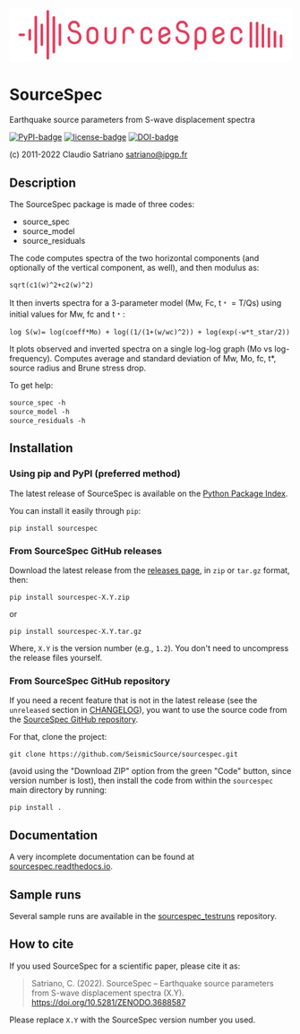 <img src="logo/SourceSpec_logo.svg" width="600">

# SourceSpec

Earthquake source parameters from S-wave displacement spectra

[![PyPI-badge]][PyPI-link]
[![license-badge]][license-link]
[![DOI-badge]][DOI-link]

(c) 2011-2022 Claudio Satriano <satriano@ipgp.fr>

## Description

The SourceSpec package is made of three codes:

- source_spec
- source_model
- source_residuals

The code computes spectra of the two horizontal components (and optionally of
the vertical component, as well), and then modulus as:

    sqrt(c1(w)^2+c2(w)^2)

It then inverts spectra for a 3-parameter model (Mw, Fc, t﹡ = T/Qs) using
initial values for Mw, fc and t﹡:

    log S(w)= log(coeff*Mo) + log((1/(1+(w/wc)^2)) + log(exp(-w*t_star/2))

It plots observed and inverted spectra on a single log-log graph (Mo vs
log-frequency).
Computes average and standard deviation of Mw, Mo, fc, t*, source radius and
Brune stress drop.

To get help:

    source_spec -h
    source_model -h
    source_residuals -h

## Installation

### Using pip and PyPI (preferred method)

The latest release of SourceSpec is available on the
[Python Package Index](https://pypi.org/project/sourcespec/).

You can install it easily through `pip`:

    pip install sourcespec

### From SourceSpec GitHub releases

Download the latest release from the
[releases page](https://github.com/SeismicSource/sourcespec/releases),
in `zip` or `tar.gz` format, then:

    pip install sourcespec-X.Y.zip

or

    pip install sourcespec-X.Y.tar.gz

Where, `X.Y` is the version number (e.g., `1.2`).
You don't need to uncompress the release files yourself.

### From SourceSpec GitHub repository

If you need a recent feature that is not in the latest release (see the
`unreleased` section in [CHANGELOG](CHANGELOG.md)), you want to use the source
code from the
[SourceSpec GitHub repository](https://github.com/SeismicSource/sourcespec).

For that, clone the project:

    git clone https://github.com/SeismicSource/sourcespec.git

(avoid using the "Download ZIP" option from the green "Code" button, since
version number is lost), then install the code from within the `sourcespec`
main directory by running:

    pip install .

## Documentation

A very incomplete documentation can be found at
[sourcespec.readthedocs.io](https://sourcespec.readthedocs.io).

## Sample runs

Several sample runs are available in the
[sourcespec_testruns](https://github.com/SeismicSource/sourcespec_testruns)
repository.

## How to cite

If you used SourceSpec for a scientific paper, please cite it as:

> Satriano, C. (2022). SourceSpec – Earthquake source parameters from S-wave
> displacement spectra (X.Y). https://doi.org/10.5281/ZENODO.3688587

Please replace `X.Y` with the SourceSpec version number you used.

[PyPI-badge]: http://img.shields.io/pypi/v/sourcespec.svg
[PyPI-link]: https://pypi.python.org/pypi/sourcespec
[license-badge]: https://img.shields.io/badge/license-CeCILL--2.1-green
[license-link]: http://www.cecill.info/licences.en.html
[DOI-badge]: https://zenodo.org/badge/DOI/10.5281/zenodo.3688587.svg
[DOI-link]: https://doi.org/10.5281/zenodo.3688587